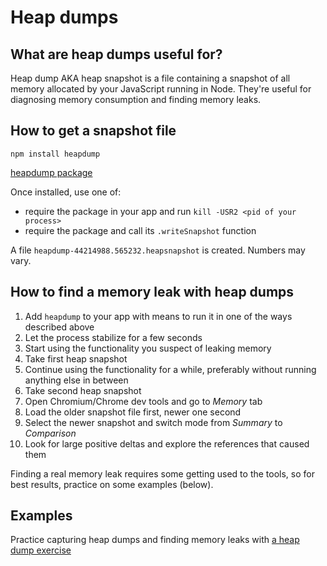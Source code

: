 # Heap dumps

## What are heap dumps useful for?

Heap dump AKA heap snapshot is a file containing a snapshot of all memory allocated by your JavaScript running in Node.
They're useful for diagnosing memory consumption and finding memory leaks.

## How to get a snapshot file

```
npm install heapdump
```
[heapdump package](https://www.npmjs.com/package/heapdump)

Once installed, use one of:
- require the package in your app and run `kill -USR2 <pid of your process>`
- require the package and call its `.writeSnapshot` function

A file `heapdump-44214988.565232.heapsnapshot` is created. Numbers may vary.

## How to find a memory leak with heap dumps

1. Add `heapdump` to your app with means to run it in one of the ways described above
1. Let the process stabilize for a few seconds
1. Start using the functionality you suspect of leaking memory
1. Take first heap snapshot
1. Continue using the functionality for a while, preferably without running anything else in between
1. Take second heap snapshot
1. Open Chromium/Chrome dev tools and go to *Memory* tab
1. Load the older snapshot file first, newer one second
1. Select the newer snapshot and switch mode from *Summary* to *Comparison*
1. Look for large positive deltas and explore the references that caused them

Finding a real memory leak requires some getting used to the tools, so for best results, practice on some examples (below).

## Examples

Practice capturing heap dumps and finding memory leaks with [a heap dump exercise](https://github.com/naugtur/node-example-heapdump)
